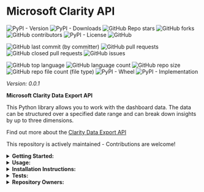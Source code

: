 # Microsoft Clarity API

![PyPI - Version](https://img.shields.io/pypi/v/clarity-api)
![PyPI - Downloads](https://img.shields.io/pypi/dd/clarity-api)
![GitHub Repo stars](https://img.shields.io/github/stars/Knuckles-Team/clarity-api)
![GitHub forks](https://img.shields.io/github/forks/Knuckles-Team/clarity-api)
![GitHub contributors](https://img.shields.io/github/contributors/Knuckles-Team/clarity-api)
![PyPI - License](https://img.shields.io/pypi/l/clarity-api)
![GitHub](https://img.shields.io/github/license/Knuckles-Team/clarity-api)

![GitHub last commit (by committer)](https://img.shields.io/github/last-commit/Knuckles-Team/clarity-api)
![GitHub pull requests](https://img.shields.io/github/issues-pr/Knuckles-Team/clarity-api)
![GitHub closed pull requests](https://img.shields.io/github/issues-pr-closed/Knuckles-Team/clarity-api)
![GitHub issues](https://img.shields.io/github/issues/Knuckles-Team/clarity-api)

![GitHub top language](https://img.shields.io/github/languages/top/Knuckles-Team/clarity-api)
![GitHub language count](https://img.shields.io/github/languages/count/Knuckles-Team/clarity-api)
![GitHub repo size](https://img.shields.io/github/repo-size/Knuckles-Team/clarity-api)
![GitHub repo file count (file type)](https://img.shields.io/github/directory-file-count/Knuckles-Team/clarity-api)
![PyPI - Wheel](https://img.shields.io/pypi/wheel/clarity-api)
![PyPI - Implementation](https://img.shields.io/pypi/implementation/clarity-api)

*Version: 0.0.1*

**Microsoft Clarity Data Export API**

This Python library allows you to work with the dashboard data. The data can be structured over a specified date range 
and can break down insights by up to three dimensions.

Find out more about the [Clarity Data Export API](https://learn.microsoft.com/en-us/clarity/setup-and-installation/clarity-data-export-api)

This repository is actively maintained - Contributions are welcome!

<details>
  <summary><b>Getting Started:</b></summary>

### Prerequisites
- An active Microsoft Clarity account. [Learn how to sign up for Clarity](https://clarity.microsoft.com).
- An API access token generated by the project's admin from the settings page.
- Python3.8+

### Obtaining Access Tokens
**Note**: Only project admins can manage access tokens.

1. Go to your Clarity project. Select `Settings` -> `Data Export` -> `Generate new API token`.
2. Provide a descriptive name for the token for easy identification.

## Parameters
- `numOfDays`: (1, 2, or 3) The number of days for the data export since the API call, relating to the last 24, 48, or 72 hours, respectively.
- `dimension1`: The first dimension to break down insights.
- `dimension2`: The second dimension to break down insights.
- `dimension3`: The third dimension to break down insights.

#### Dimension Options:
- Browser
- Device
- Country
- OS
- Source
- Medium
- Campaign
- Channel
- URL

</details>

<details>
  <summary><b>Usage:</b></summary>

```python
#!/usr/bin/python
# coding: utf-8
import clarity_api

token = "<TOKEN>"
url = "https://www.clarity.ms"
client = clarity_api.Api(url=url, token=token)

data = client.get_data_export(number_of_days=2, dimension_1="OS", dimension_2="Channel")
print("Pydantic Object:", data)
print("Raw Request Output:", data.raw_output)
print("JSON Request Output:", data.json_output)
print("Pydantic Object Model Dump:", data.model_dump())
print("Request Status Code:", data.status_code)
print("Request Error:", data.error)
```

</details>

<details>
  <summary><b>Installation Instructions:</b></summary>

Install Python Package

```bash
python -m pip install clarity-api
```

</details>

<details>
  <summary><b>Tests:</b></summary>

pre-commit check
```bash
pre-commit run --all-files
```

pytest
```bash
pytest ./test/test_clarity_models.py
```
</details>


<details>
  <summary><b>Repository Owners:</b></summary>


<img width="100%" height="180em" src="https://github-readme-stats.vercel.app/api?username=Knucklessg1&show_icons=true&hide_border=true&&count_private=true&include_all_commits=true" />

![GitHub followers](https://img.shields.io/github/followers/Knucklessg1)
![GitHub User's stars](https://img.shields.io/github/stars/Knucklessg1)
</details>
